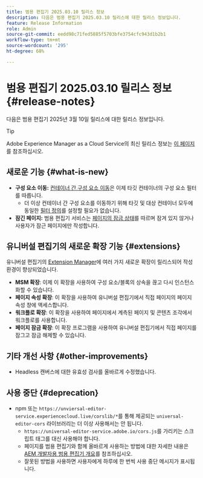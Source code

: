 ```yaml
---
title: 범용 편집기 2025.03.10 릴리스 정보
description: 다음은 범용 편집기 2025.03.10 릴리스에 대한 릴리스 정보입니다.
feature: Release Information
role: Admin
source-git-commit: eedd98c71fed5885f5703bfe3754cfc943d1b2b1
workflow-type: tm+mt
source-wordcount: '295'
ht-degree: 68%

---
```



# 범용 편집기 2025.03.10 릴리스 정보 {#release-notes}

다음은 범용 편집기 2025년 3월 10일 릴리스에 대한 릴리스 정보입니다.

>[!TIP]
>
>Adobe Experience Manager as a Cloud Service의 최신 릴리스 정보는 [이 페이지](/help/release-notes/release-notes-cloud/release-notes-current.md)를 참조하십시오.

## 새로운 기능 {#what-is-new}

* **구성 요소 이동:** [컨테이너 간 구성 요소 이동](/help/sites-cloud/authoring/universal-editor/authoring.md#reordering-components)은 이제 타깃 컨테이너의 구성 요소 필터를 따릅니다.
   * 더 이상 컨테이너 간 구성 요소를 이동하기 위해 타깃 및 대상 컨테이너 모두에 동일한 [필터 정의](/help/implementing/universal-editor/filtering.md)를 설정할 필요가 없습니다.
* **잠긴 페이지:** 범용 편집기 서비스는 [페이지의 잠금 상태](/help/sites-cloud/authoring/sites-console/managing-pages.md#locking-a-page)를 따르며 잠겨 있지 않거나 사용자가 잠근 페이지에만 작성합니다.

## 유니버설 편집기의 새로운 확장 기능 {#extensions}

유니버설 편집기의 [Extension Manager](https://developer.adobe.com/uix/docs/extension-manager/)에 여러 가지 새로운 확장이 릴리스되어 작성 환경이 향상되었습니다.

* **MSM 확장**: 이제 이 확장을 사용하여 구성 요소/블록의 상속을 끊고 다시 인스턴스화할 수 있습니다.
* **페이지 속성 확장**: 이 확장을 사용하여 유니버설 편집기에서 직접 페이지의 페이지 속성 창에 액세스합니다.
* **워크플로 확장**: 이 확장을 사용하여 페이지에서 계측된 페이지 및 콘텐츠 조각에서 워크플로를 사용합니다.
* **페이지 잠금 확장**: 이 확장 프로그램을 사용하여 유니버설 편집기에서 직접 페이지를 잠그고 잠금 해제할 수 있습니다.

## 기타 개선 사항 {#other-improvements}

* Headless 캔버스에 대한 유효성 검사를 올바르게 수정했습니다.

## 사용 중단 {#deprecation}

* npm 또는 `https://unviersal-editor-service.experiencecloud.live/corslib/*`를 통해 제공되는 `universal-editor-cors` 라이브러리는 더 이상 사용해서는 안 됩니다.
   * `https://universal-editor-service.adobe.io/cors.js`를 가리키는 스크립트 태그를 대신 사용해야 합니다.
   * 페이지를 범용 편집기와 함께 올바르게 사용하는 방법에 대한 자세한 내용은 [AEM 개발자용 범용 편집기 개요](/help/implementing/universal-editor/developer-overview.md)를 참조하십시오.
   * 잘못된 방법을 사용하면 사용자에게 하루에 한 번씩 사용 중단 메시지가 표시됩니다.
